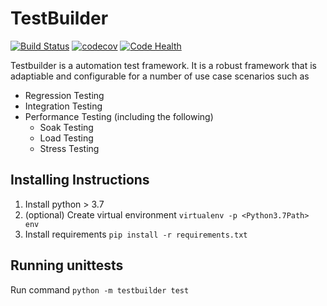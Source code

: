 # TestBuilder

[![Build Status](https://travis-ci.com/AsafSilman/testbuilder.svg?branch=master)](https://travis-ci.com/AsafSilman/testbuilder)
[![codecov](https://codecov.io/gh/AsafSilman/testbuilder/branch/master/graph/badge.svg)](https://codecov.io/gh/AsafSilman/testbuilder)
[![Code Health](https://landscape.io/github/AsafSilman/testbuilder/develop/landscape.svg?style=flat)](https://landscape.io/github/AsafSilman/testbuilder/develop)


Testbuilder is a automation test framework. It is a robust framework that is adaptiable and configurable for a number of use case scenarios such as
* Regression Testing
* Integration Testing
* Performance Testing (including the following)
    * Soak Testing
    * Load Testing
    * Stress Testing

## Installing Instructions
1. Install python > 3.7
2. (optional) Create virtual environment `virtualenv -p <Python3.7Path> env`
3. Install requirements `pip install -r requirements.txt`

## Running unittests
Run command `python -m testbuilder test`
